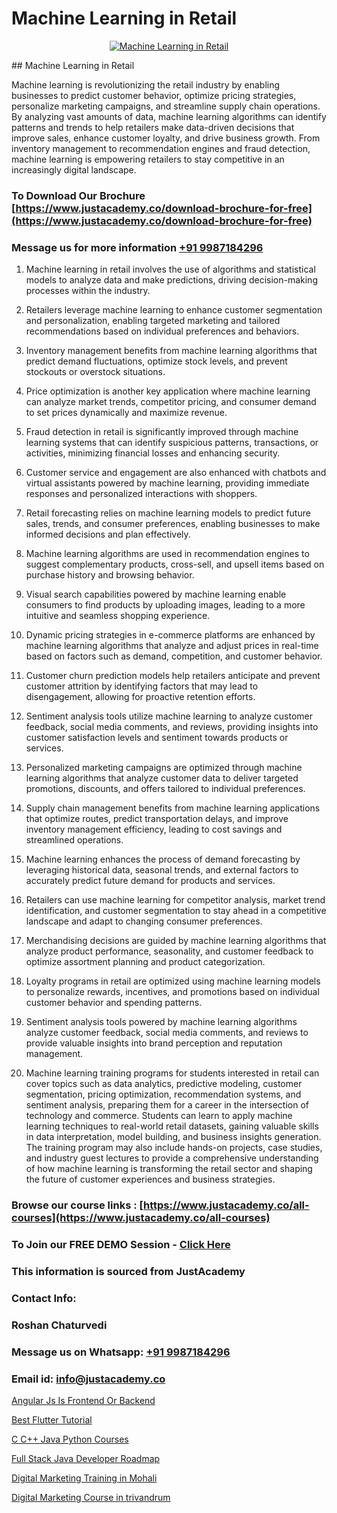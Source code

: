 # Machine Learning in Retail

<p align="center">
  <a href="https://justacademy.co/course-detail/machine-learning">
    <img src="https://justacademy.co/storage2/course_image/1709713428_course_image.webp" alt="Machine Learning in Retail">
  </a>
</p>
## Machine Learning in Retail

Machine learning is revolutionizing the retail industry by enabling businesses to predict customer behavior, optimize pricing strategies, personalize marketing campaigns, and streamline supply chain operations. By analyzing vast amounts of data, machine learning algorithms can identify patterns and trends to help retailers make data-driven decisions that improve sales, enhance customer loyalty, and drive business growth. From inventory management to recommendation engines and fraud detection, machine learning is empowering retailers to stay competitive in an increasingly digital landscape.
### To Download Our Brochure [https://www.justacademy.co/download-brochure-for-free](https://www.justacademy.co/download-brochure-for-free)
### Message us for more information [+91 9987184296](https://api.whatsapp.com/send?phone=919987184296)
1) Machine learning in retail involves the use of algorithms and statistical models to analyze data and make predictions, driving decision-making processes within the industry.

2) Retailers leverage machine learning to enhance customer segmentation and personalization, enabling targeted marketing and tailored recommendations based on individual preferences and behaviors.

3) Inventory management benefits from machine learning algorithms that predict demand fluctuations, optimize stock levels, and prevent stockouts or overstock situations.

4) Price optimization is another key application where machine learning can analyze market trends, competitor pricing, and consumer demand to set prices dynamically and maximize revenue.

5) Fraud detection in retail is significantly improved through machine learning systems that can identify suspicious patterns, transactions, or activities, minimizing financial losses and enhancing security.

6) Customer service and engagement are also enhanced with chatbots and virtual assistants powered by machine learning, providing immediate responses and personalized interactions with shoppers.

7) Retail forecasting relies on machine learning models to predict future sales, trends, and consumer preferences, enabling businesses to make informed decisions and plan effectively.

8) Machine learning algorithms are used in recommendation engines to suggest complementary products, cross-sell, and upsell items based on purchase history and browsing behavior.

9) Visual search capabilities powered by machine learning enable consumers to find products by uploading images, leading to a more intuitive and seamless shopping experience.

10) Dynamic pricing strategies in e-commerce platforms are enhanced by machine learning algorithms that analyze and adjust prices in real-time based on factors such as demand, competition, and customer behavior.

11) Customer churn prediction models help retailers anticipate and prevent customer attrition by identifying factors that may lead to disengagement, allowing for proactive retention efforts.

12) Sentiment analysis tools utilize machine learning to analyze customer feedback, social media comments, and reviews, providing insights into customer satisfaction levels and sentiment towards products or services.

13) Personalized marketing campaigns are optimized through machine learning algorithms that analyze customer data to deliver targeted promotions, discounts, and offers tailored to individual preferences.

14) Supply chain management benefits from machine learning applications that optimize routes, predict transportation delays, and improve inventory management efficiency, leading to cost savings and streamlined operations.

15) Machine learning enhances the process of demand forecasting by leveraging historical data, seasonal trends, and external factors to accurately predict future demand for products and services.

16) Retailers can use machine learning for competitor analysis, market trend identification, and customer segmentation to stay ahead in a competitive landscape and adapt to changing consumer preferences.

17) Merchandising decisions are guided by machine learning algorithms that analyze product performance, seasonality, and customer feedback to optimize assortment planning and product categorization.

18) Loyalty programs in retail are optimized using machine learning models to personalize rewards, incentives, and promotions based on individual customer behavior and spending patterns.

19) Sentiment analysis tools powered by machine learning algorithms analyze customer feedback, social media comments, and reviews to provide valuable insights into brand perception and reputation management.

20) Machine learning training programs for students interested in retail can cover topics such as data analytics, predictive modeling, customer segmentation, pricing optimization, recommendation systems, and sentiment analysis, preparing them for a career in the intersection of technology and commerce. Students can learn to apply machine learning techniques to real-world retail datasets, gaining valuable skills in data interpretation, model building, and business insights generation. The training program may also include hands-on projects, case studies, and industry guest lectures to provide a comprehensive understanding of how machine learning is transforming the retail sector and shaping the future of customer experiences and business strategies.

### Browse our course links : [https://www.justacademy.co/all-courses](https://www.justacademy.co/all-courses) 
### To Join our FREE DEMO Session - [Click Here](https://www.justacademy.co/register-for-course-demo)


### This information is sourced from JustAcademy
### Contact Info:
### Roshan Chaturvedi
### Message us on Whatsapp: [+91 9987184296](https://api.whatsapp.com/send?phone=919987184296)
### Email id: [info@justacademy.co](mailto:info@justacademy.co)
                
[Angular Js Is Frontend Or Backend](https://www.linkedin.com/pulse/angular-js-frontend-backend-justacademy-coimbatore-rarcc?trackingId=9jQKrXKI2yakmtP6XZWZFg%3D%3D&lipi=urn%3Ali%3Apage%3Ad_flagship3_company_admin%3BfmlpQlw4RxKd%2FcK9A3mwCQ%3D%3D)

[Best Flutter Tutorial](0)

[C C++ Java Python Courses](https://medium.com/@mistersumit961/c-c-java-python-courses-f8b63eb369c0)

[Full Stack Java Developer Roadmap](https://medium.com/@abhidnya.1068/full-stack-java-developer-roadmap-430316a79e54)

[Digital Marketing Training in Mohali](https://justacademyin.github.io/justacademy/digital-marketing-training-in-mohali)

[Digital Marketing Course in trivandrum](https://justacademyin.github.io/justacademy/digital-marketing-course-in-trivandrum)

